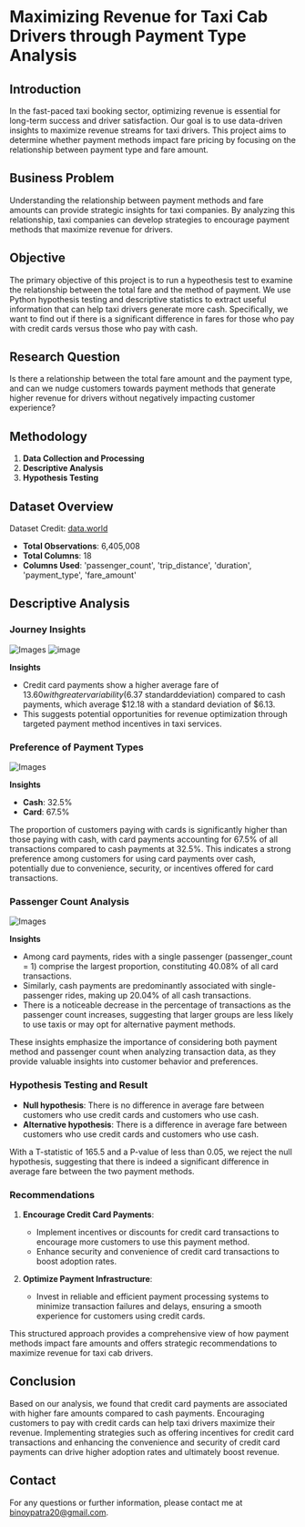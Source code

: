 # Maximizing Revenue for Taxi Cab Drivers through Payment Type Analysis

## Introduction
In the fast-paced taxi booking sector, optimizing revenue is essential for long-term success and driver satisfaction. Our goal is to use data-driven insights to maximize revenue streams for taxi drivers. This project aims to determine whether payment methods impact fare pricing by focusing on the relationship between payment type and fare amount.

## Business Problem
Understanding the relationship between payment methods and fare amounts can provide strategic insights for taxi companies. By analyzing this relationship, taxi companies can develop strategies to encourage payment methods that maximize revenue for drivers.

## Objective
The primary objective of this project is to run a hypeothesis test to examine the relationship between the total fare and the method of payment. We use Python hypothesis testing and descriptive statistics to extract useful information that can help taxi drivers generate more cash. Specifically, we want to find out if there is a significant difference in fares for those who pay with credit cards versus those who pay with cash.

## Research Question
Is there a relationship between the total fare amount and the payment type, and can we nudge customers towards payment methods that generate higher revenue for drivers without negatively impacting customer experience?

## Methodology
1. **Data Collection and Processing**
2. **Descriptive Analysis**
3. **Hypothesis Testing**

## Dataset Overview
Dataset Credit: [data.world](https://data.world/)
- **Total Observations**: 6,405,008
- **Total Columns**: 18
- **Columns Used**: 'passenger_count', 'trip_distance', 'duration', 'payment_type', 'fare_amount'

## Descriptive Analysis

### Journey Insights
![Images](https://github.com/binoy-patra/Maximizing-Revenue-for-Taxi-Cab-Drivers-through-Payment-Type-Analysis/blob/main/Journey%20insights.png)
![image](https://github.com/user-attachments/assets/6baef384-1222-4155-aa1c-f49b8bdc5b06)

**Insights**
- Credit card payments show a higher average fare of $13.60 with greater variability ($6.37 standarddeviation) compared to cash payments, which average $12.18 with a standard deviation of $6.13.
- This suggests potential opportunities for revenue optimization through targeted payment method incentives in taxi services.


### Preference of Payment Types
![Images](https://github.com/binoy-patra/Maximizing-Revenue-for-Taxi-Cab-Drivers-through-Payment-Type-Analysis/blob/main/Payment%20Type%20Ref.png)

**Insights**
- **Cash**: 32.5%
- **Card**: 67.5%

The proportion of customers paying with cards is significantly higher than those paying with cash, with card payments accounting for 67.5% of all transactions compared to cash payments at 32.5%. This indicates a strong preference among customers for using card payments over cash, potentially due to convenience, security, or incentives offered for card transactions.

### Passenger Count Analysis
![Images](https://github.com/binoy-patra/Maximizing-Revenue-for-Taxi-Cab-Drivers-through-Payment-Type-Analysis/blob/main/Passenger%20Count%20Analysis.png)

**Insights**
- Among card payments, rides with a single passenger (passenger_count = 1) comprise the largest proportion, constituting 40.08% of all card transactions.
- Similarly, cash payments are predominantly associated with single-passenger rides, making up 20.04% of all cash transactions.
- There is a noticeable decrease in the percentage of transactions as the passenger count increases, suggesting that larger groups are less likely to use taxis or may opt for alternative payment methods.

These insights emphasize the importance of considering both payment method and passenger count when analyzing transaction data, as they provide valuable insights into customer behavior and preferences.

### Hypothesis Testing and Result
- **Null hypothesis**: There is no difference in average fare between customers who use credit cards and customers who use cash.
- **Alternative hypothesis**: There is a difference in average fare between customers who use credit cards and customers who use cash.

With a T-statistic of 165.5 and a P-value of less than 0.05, we reject the null hypothesis, suggesting that there is indeed a significant difference in average fare between the two payment methods.

### Recommendations
1. **Encourage Credit Card Payments**:
   - Implement incentives or discounts for credit card transactions to encourage more customers to use this payment method.
   - Enhance security and convenience of credit card transactions to boost adoption rates.

2. **Optimize Payment Infrastructure**:
   - Invest in reliable and efficient payment processing systems to minimize transaction failures and delays, ensuring a smooth experience for customers using credit cards.

This structured approach provides a comprehensive view of how payment methods impact fare amounts and offers strategic recommendations to maximize revenue for taxi cab drivers.

## Conclusion
Based on our analysis, we found that credit card payments are associated with higher fare amounts compared to cash payments. Encouraging customers to pay with credit cards can help taxi drivers maximize their revenue. Implementing strategies such as offering incentives for credit card transactions and enhancing the convenience and security of credit card payments can drive higher adoption rates and ultimately boost revenue.

## Contact
For any questions or further information, please contact me at [binoypatra20@gmail.com](mailto:binoypatra20@gmail.com).
